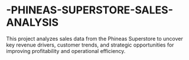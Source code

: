 # -PHINEAS-SUPERSTORE-SALES-ANALYSIS
This project analyzes sales data from the Phineas Superstore to uncover key revenue drivers, customer trends, and strategic opportunities for improving profitability and operational efficiency.
